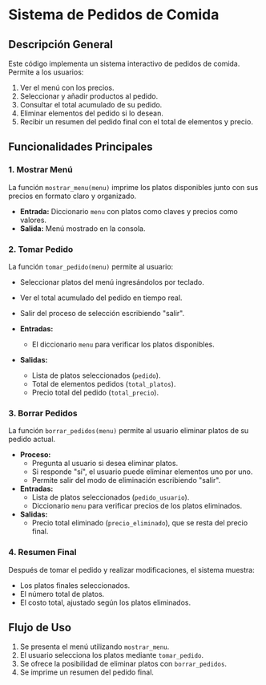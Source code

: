 ﻿
# Sistema de Pedidos de Comida

## Descripción General

Este código implementa un sistema interactivo de pedidos de comida. Permite a los usuarios:

1.  Ver el menú con los precios.
2.  Seleccionar y añadir productos al pedido.
3.  Consultar el total acumulado de su pedido.
4.  Eliminar elementos del pedido si lo desean.
5.  Recibir un resumen del pedido final con el total de elementos y precio.

## Funcionalidades Principales

### 1. Mostrar Menú

La función `mostrar_menu(menu)` imprime los platos disponibles junto con sus precios en formato claro y organizado.

-   **Entrada:** Diccionario `menu` con platos como claves y precios como valores.
-   **Salida:** Menú mostrado en la consola.

### 2. Tomar Pedido

La función `tomar_pedido(menu)` permite al usuario:

-   Seleccionar platos del menú ingresándolos por teclado.
    
-   Ver el total acumulado del pedido en tiempo real.
    
-   Salir del proceso de selección escribiendo "salir".
    
-   **Entradas:**
    
    -   El diccionario `menu` para verificar los platos disponibles.
-   **Salidas:**
    
    -   Lista de platos seleccionados (`pedido`).
    -   Total de elementos pedidos (`total_platos`).
    -   Precio total del pedido (`total_precio`).

### 3. Borrar Pedidos

La función `borrar_pedidos(menu)` permite al usuario eliminar platos de su pedido actual.

-   **Proceso:**
    -   Pregunta al usuario si desea eliminar platos.
    -   Si responde "sí", el usuario puede eliminar elementos uno por uno.
    -   Permite salir del modo de eliminación escribiendo "salir".
-   **Entradas:**
    -   Lista de platos seleccionados (`pedido_usuario`).
    -   Diccionario `menu` para verificar precios de los platos eliminados.
-   **Salidas:**
    -   Precio total eliminado (`precio_eliminado`), que se resta del precio final.

### 4. Resumen Final

Después de tomar el pedido y realizar modificaciones, el sistema muestra:

-   Los platos finales seleccionados.
-   El número total de platos.
-   El costo total, ajustado según los platos eliminados.

## Flujo de Uso

1.  Se presenta el menú utilizando `mostrar_menu`.
2.  El usuario selecciona los platos mediante `tomar_pedido`.
3.  Se ofrece la posibilidad de eliminar platos con `borrar_pedidos`.
4.  Se imprime un resumen del pedido final.
